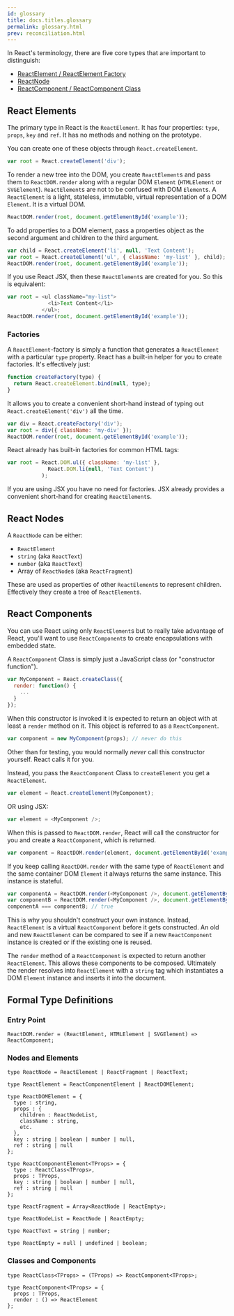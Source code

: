 ```yaml
---
id: glossary
title: docs.titles.glossary
permalink: glossary.html
prev: reconciliation.html
---
```


In React's terminology, there are five core types that are important to distinguish:

- [ReactElement / ReactElement Factory](#react-elements)
- [ReactNode](#react-nodes)
- [ReactComponent / ReactComponent Class](#react-components)

## React Elements

The primary type in React is the `ReactElement`. It has four properties: `type`, `props`, `key` and `ref`. It has no methods and nothing on the prototype.

You can create one of these objects through `React.createElement`.

```javascript
var root = React.createElement('div');
```

To render a new tree into the DOM, you create `ReactElement`s and pass them to `ReactDOM.render` along with a regular DOM `Element` (`HTMLElement` or `SVGElement`). `ReactElement`s are not to be confused with DOM `Element`s. A `ReactElement` is a light, stateless, immutable, virtual representation of a DOM `Element`. It is a virtual DOM.

```javascript
ReactDOM.render(root, document.getElementById('example'));
```

To add properties to a DOM element, pass a properties object as the second argument and children to the third argument.

```javascript
var child = React.createElement('li', null, 'Text Content');
var root = React.createElement('ul', { className: 'my-list' }, child);
ReactDOM.render(root, document.getElementById('example'));
```

If you use React JSX, then these `ReactElement`s are created for you. So this is equivalent:

```javascript
var root = <ul className="my-list">
             <li>Text Content</li>
           </ul>;
ReactDOM.render(root, document.getElementById('example'));
```

### Factories

A `ReactElement`-factory is simply a function that generates a `ReactElement` with a particular `type` property. React has a built-in helper for you to create factories. It's effectively just:

```javascript
function createFactory(type) {
  return React.createElement.bind(null, type);
}
```

It allows you to create a convenient short-hand instead of typing out `React.createElement('div')` all the time.

```javascript
var div = React.createFactory('div');
var root = div({ className: 'my-div' });
ReactDOM.render(root, document.getElementById('example'));
```

React already has built-in factories for common HTML tags:

```javascript
var root = React.DOM.ul({ className: 'my-list' },
             React.DOM.li(null, 'Text Content')
           );
```

If you are using JSX you have no need for factories. JSX already provides a convenient short-hand for creating `ReactElement`s.


## React Nodes

A `ReactNode` can be either:

- `ReactElement`
- `string` (aka `ReactText`)
- `number` (aka `ReactText`)
- Array of `ReactNode`s (aka `ReactFragment`)

These are used as properties of other `ReactElement`s to represent children. Effectively they create a tree of `ReactElement`s.


## React Components

You can use React using only `ReactElement`s but to really take advantage of React, you'll want to use `ReactComponent`s to create encapsulations with embedded state.

A `ReactComponent` Class is simply just a JavaScript class (or "constructor function").

```javascript
var MyComponent = React.createClass({
  render: function() {
    ...
  }
});
```

When this constructor is invoked it is expected to return an object with at least a `render` method on it. This object is referred to as a `ReactComponent`.

```javascript
var component = new MyComponent(props); // never do this
```

Other than for testing, you would normally *never* call this constructor yourself. React calls it for you.

Instead, you pass the `ReactComponent` Class to `createElement` you get a `ReactElement`.

```javascript
var element = React.createElement(MyComponent);
```

OR using JSX:

```javascript
var element = <MyComponent />;
```

When this is passed to `ReactDOM.render`, React will call the constructor for you and create a `ReactComponent`, which is returned.

```javascript
var component = ReactDOM.render(element, document.getElementById('example'));
```

If you keep calling `ReactDOM.render` with the same type of `ReactElement` and the same container DOM `Element` it always returns the same instance. This instance is stateful.

```javascript
var componentA = ReactDOM.render(<MyComponent />, document.getElementById('example'));
var componentB = ReactDOM.render(<MyComponent />, document.getElementById('example'));
componentA === componentB; // true
```

This is why you shouldn't construct your own instance. Instead, `ReactElement` is a virtual `ReactComponent` before it gets constructed. An old and new `ReactElement` can be compared to see if a new `ReactComponent` instance is created or if the existing one is reused.

The `render` method of a `ReactComponent` is expected to return another `ReactElement`. This allows these components to be composed. Ultimately the render resolves into `ReactElement` with a `string` tag which instantiates a DOM `Element` instance and inserts it into the document.


## Formal Type Definitions

### Entry Point

```
ReactDOM.render = (ReactElement, HTMLElement | SVGElement) => ReactComponent;
```

### Nodes and Elements

```
type ReactNode = ReactElement | ReactFragment | ReactText;

type ReactElement = ReactComponentElement | ReactDOMElement;

type ReactDOMElement = {
  type : string,
  props : {
    children : ReactNodeList,
    className : string,
    etc.
  },
  key : string | boolean | number | null,
  ref : string | null
};

type ReactComponentElement<TProps> = {
  type : ReactClass<TProps>,
  props : TProps,
  key : string | boolean | number | null,
  ref : string | null
};

type ReactFragment = Array<ReactNode | ReactEmpty>;

type ReactNodeList = ReactNode | ReactEmpty;

type ReactText = string | number;

type ReactEmpty = null | undefined | boolean;
```

### Classes and Components

```
type ReactClass<TProps> = (TProps) => ReactComponent<TProps>;

type ReactComponent<TProps> = {
  props : TProps,
  render : () => ReactElement
};
```

